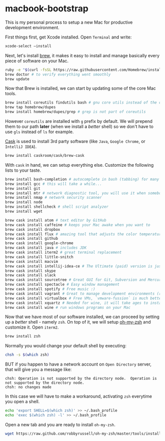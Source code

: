 # macbook-bootstrap
This is my personal process to setup a new Mac for productive development
environment.

First things first, get Xcode installed. Open `Terminal` and write:

```bash
xcode-select —install
```

Next, let's install [brew](http://brew.sh/), it makes it easy to install and
manage basically every piece of software on your Mac.

```bash
ruby -e "$(curl -fsSL https://raw.githubusercontent.com/Homebrew/install/master/install)"
brew doctor # to verify everything went smoothly
brew update
```

Now that Brew is installed, we can start by updating some of the core Mac tools.

```bash
brew install coreutils findutils bash # gnu core utils instead of the old and weird ones shipped with MacOS
brew tap homebrew/dupes
brew install homebrew/dupes/grep # grep is not part of coreutils
```

However `coreutils` are installed with `g` prefix by default. We will prepend them
to our path **later** (when we install a *better* shell) so we don't have to use
`gls` instead of `ls` for example.

[Cask](https://github.com/caskroom/homebrew-cask) is used to install 3rd party software (like `Java`, `Google Chrome`, or `IntelliJ IDEA`).

```bash
brew install caskroom/cask/brew-cask
```

With `cask` in hand, we can setup everything else. Customize the following lists
to your taste.

```bash
brew install bash-completion # autocomplete in bash (tabbing) for many tools
brew install gcc # this will take a while...
brew install git
brew install mtr # network diagnostic tool, you will use it when somebody asks "did the internet just stop?"
brew install nmap # network security scanner
brew install node
brew install shellcheck # shell script analyzer
brew install wget

brew cask install atom # text editor by GitHub
brew cask install caffeine # keeps your Mac awake when you want to
brew cask install dropbox
brew cask install flux # amazing tool that adjusts the color temperature of your monitor to ease it on your eyes
brew cask install github
brew cask install google-chrome
brew cask install java # includes JDK
brew cask install iterm2 # great terminal replacement
brew cask install little-snitch
brew cask install macvim
brew cask install intellij-idea-ce # The Ultimate (paid) version is just `intellij-idea`
brew cask install skype
brew cask install slack
brew cask install sourcetree # Great GUI for Git, Subversion and Mercurial
brew cask install spectacle # Easy window management
brew cask install spotify # Free music :)
brew cask install vagrant # Great to manage development environments (requires VM software)
brew cask install virtualbox # Free VMs, `vmware-fussion` is much better but requires $$$
brew cask install xquartz # Needed for wine, it will take ages to install, be patient
brew cask install wine # run windows programs on your Mac
```

Now that we have most of our software installed, we can proceed by setting up a
*better* shell - namely `zsh`. On top of it, we will setup [oh-my-zsh](https://github.com/robbyrussell/oh-my-zsh) and customize it. Open
`iterm2`.

```bash
brew install zsh
```

Normally you would change your default shell by executing:

```bash
chsh -s $(which zsh)
```

BUT if you happen to have a network account on `Open Directory` server, that will
give you a message like:

```
chsh: Operation is not supported by the directory node.  Operation is not supported by the directory node.
chsh: no changes made
```

In this case we will have to make a workaround, activating `zsh` everytime you open a shell.

```bash
echo 'export SHELL=$(which zsh)' >> ~/.bash_profile
echo 'exec $(which zsh) -l' >> ~/.bash_profile
```

Open a new tab and you are ready to install `oh-my-zsh`.

```bash
wget https://raw.github.com/robbyrussell/oh-my-zsh/master/tools/install.sh -O - | sh
```
